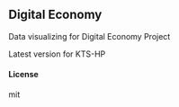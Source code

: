 ## Digital Economy

Data visualizing for Digital Economy Project

Latest version for KTS-HP

#### License

mit
